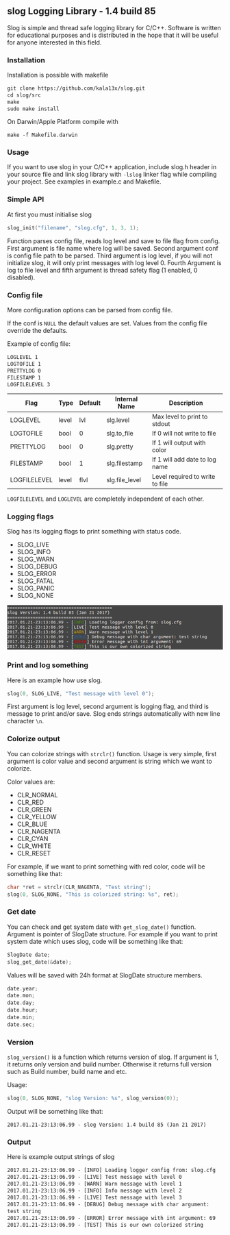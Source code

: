 ## slog Logging Library - 1.4 build 85
Slog is simple and thread safe logging library for C/C++. Software is written for educational purposes and is distributed in the hope that it will be useful for anyone interested in this field.

### Installation
Installation is possible with makefile
```
git clone https://github.com/kala13x/slog.git
cd slog/src
make
sudo make install
```

On Darwin/Apple Platform compile with
```
make -f Makefile.darwin
```

### Usage
If you want to use slog in your C/C++ application, include slog.h header in your source file and link slog library with `-lslog` linker flag while compiling your project. See examples in example.c and Makefile.


### Simple API
At first you must initialise slog
```c
slog_init("filename", "slog.cfg", 1, 3, 1);
```
Function parses config file, reads log level and save to file flag from config. First argument is file name where log will be saved. Second argument conf is config file path to be parsed. Third argument is log level, if you will not initialize slog, it will only print messages with log level 0. Fourth Argument is log to file level and fifth argument is thread safety flag (1 enabled, 0 disabled).


### Config file

More configuration options can be parsed from config file.

If the conf is `NULL` the default values are set.
Values from the config file override the defaults.

Example of config file:
```
LOGLEVEL 1
LOGTOFILE 1
PRETTYLOG 0
FILESTAMP 1
LOGFILELEVEL 3
```
Flag         | Type  | Default | Internal Name  | Description
-------------|-------|---------|----------------|------------
LOGLEVEL     | level | lvl     | slg.level      | Max level to print to stdout
LOGTOFILE    | bool  | 0       | slg.to_file    | If 0 will not write to file
PRETTYLOG    | bool  | 0       | slg.pretty     | If 1 will output with color
FILESTAMP    | bool  | 1       | slg.filestamp  | If 1 will add date to log name
LOGFILELEVEL | level | flvl    | slg.file_level | Level required to write to file

`LOGFILELEVEL` and `LOGLEVEL` are completely independent of each other.

### Logging flags
Slog has its logging flags to print something with status code.

- SLOG_LIVE
- SLOG_INFO
- SLOG_WARN
- SLOG_DEBUG
- SLOG_ERROR
- SLOG_FATAL
- SLOG_PANIC
- SLOG_NONE

![alt tag](https://github.com/GeorgeGkas/slog/blob/master/slog.png)

### Print and log something
Here is an example how use slog.
```c
slog(0, SLOG_LIVE, "Test message with level 0");
```
First argument is log level, second argument is logging flag, and third is message to print and/or save. Slog ends strings automatically with new line character `\n`.

### Colorize output
You can colorize strings with `strclr()` function. Usage is very simple, first argument is color value and second argument is string which we want to colorize.

Color values are:

- CLR_NORMAL
- CLR_RED
- CLR_GREEN
- CLR_YELLOW
- CLR_BLUE
- CLR_NAGENTA
- CLR_CYAN
- CLR_WHITE
- CLR_RESET

For example, if we want to print something with red color, code will be something like that:
```c
char *ret = strclr(CLR_NAGENTA, "Test string");
slog(0, SLOG_NONE, "This is colorized string: %s", ret);
```

### Get date
You can check and get system date with `get_slog_date()` function. Argument is pointer of SlogDate structure. For example if you want to print system date which uses slog, code will be something like that:
```c
SlogDate date;
slog_get_date(&date);
```
Values will be saved with 24h format at SlogDate structure members.
```c
date.year;
date.mon;
date.day;
date.hour;
date.min;
date.sec;
```

### Version
`slog_version()` is a function which returns version of slog. If argument is 1, it returns only version and build number. Otherwise it returns full version such as Build number, build name and etc.

Usage:
```c
slog(0, SLOG_NONE, "slog Version: %s", slog_version(0));
```
Output will be something like that:
```
2017.01.21-23:13:06.99 - slog Version: 1.4 build 85 (Jan 21 2017)
```

### Output
Here is example output strings of slog
```
2017.01.21-23:13:06.99 - [INFO] Loading logger config from: slog.cfg
2017.01.21-23:13:06.99 - [LIVE] Test message with level 0
2017.01.21-23:13:06.99 - [WARN] Warn message with level 1
2017.01.21-23:13:06.99 - [INFO] Info message with level 2
2017.01.21-23:13:06.99 - [LIVE] Test message with level 3
2017.01.21-23:13:06.99 - [DEBUG] Debug message with char argument: test string
2017.01.21-23:13:06.99 - [ERROR] Error message with int argument: 69
2017.01.21-23:13:06.99 - [TEST] This is our own colorized string
```